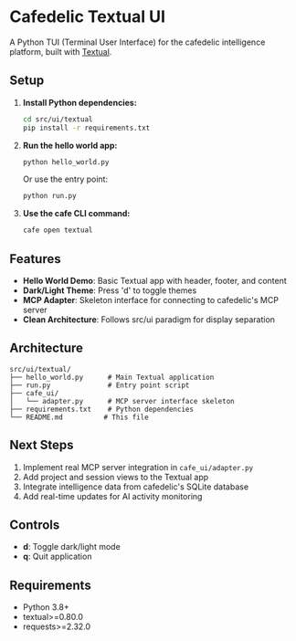# Cafedelic Textual UI

A Python TUI (Terminal User Interface) for the cafedelic intelligence platform, built with [Textual](https://github.com/Textualize/textual).

## Setup

1. **Install Python dependencies:**
   ```bash
   cd src/ui/textual
   pip install -r requirements.txt
   ```

2. **Run the hello world app:**
   ```bash
   python hello_world.py
   ```

   Or use the entry point:
   ```bash
   python run.py
   ```

3. **Use the cafe CLI command:**
   ```bash
   cafe open textual
   ```

## Features

- **Hello World Demo**: Basic Textual app with header, footer, and content
- **Dark/Light Theme**: Press 'd' to toggle themes
- **MCP Adapter**: Skeleton interface for connecting to cafedelic's MCP server
- **Clean Architecture**: Follows src/ui paradigm for display separation

## Architecture

```
src/ui/textual/
├── hello_world.py      # Main Textual application
├── run.py              # Entry point script  
├── cafe_ui/
│   └── adapter.py      # MCP server interface skeleton
├── requirements.txt    # Python dependencies
└── README.md          # This file
```

## Next Steps

1. Implement real MCP server integration in `cafe_ui/adapter.py`
2. Add project and session views to the Textual app
3. Integrate intelligence data from cafedelic's SQLite database
4. Add real-time updates for AI activity monitoring

## Controls

- **d**: Toggle dark/light mode
- **q**: Quit application

## Requirements

- Python 3.8+
- textual>=0.80.0
- requests>=2.32.0